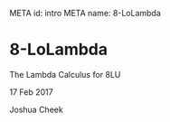 META id: intro
META name: 8-LoLambda

8-LoLambda
==========

The Lambda Calculus for 8LU

17 Feb 2017

Joshua Cheek
